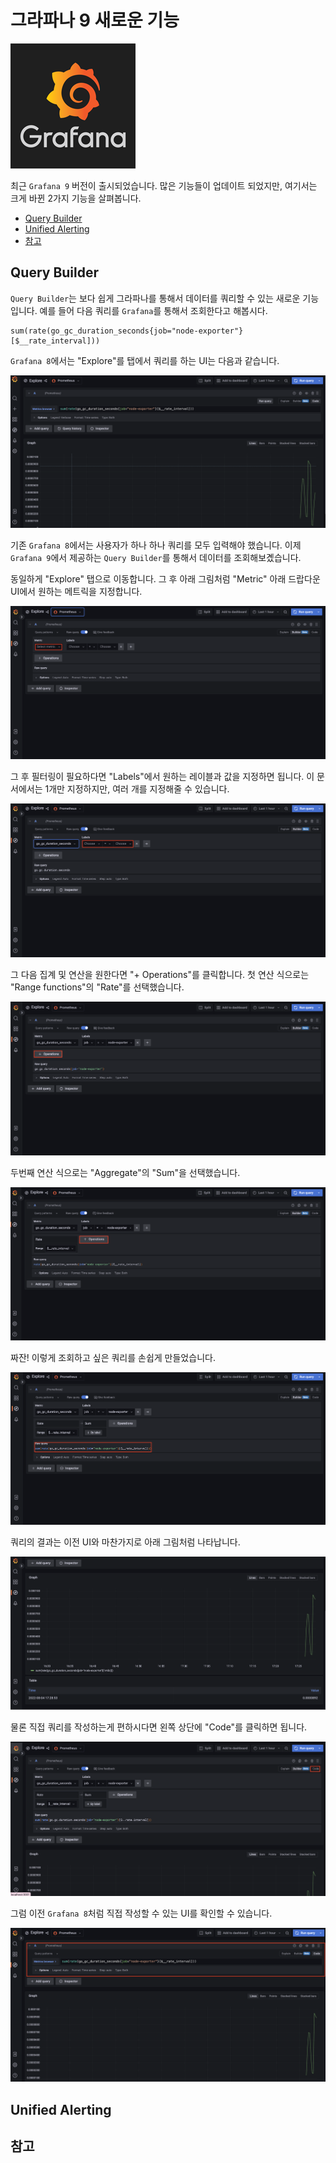 # 그라파나 9 새로운 기능

![logo](images/logo.png)

최근 `Grafana 9` 버전이 출시되었습니다. 많은 기능들이 업데이트 되었지만, 여기서는 크게 바뀐 2가지 기능을 살펴봅니다.

  - [Query Builder](#query-builder)
  - [Unified Alerting](#unified-alerting)
  - [참고](#참고)

## Query Builder

`Query Builder`는 보다 쉽게 그라파나를 통해서 데이터를 쿼리할 수 있는 새로운 기능입니다. 예를 들어 다음 쿼리를 `Grafana`를 통해서 조회한다고 해봅시다.

```
sum(rate(go_gc_duration_seconds{job="node-exporter"}[$__rate_interval]))
```

`Grafana 8`에서는 "Explore"를 탭에서 쿼리를 하는 UI는 다음과 같습니다.

![01_01](./images/01_01.png)

기존 `Grafana 8`에서는 사용자가 하나 하나 쿼리를 모두 입력해야 했습니다. 이제 `Grafana 9`에서 제공하는 `Query Builder`를 통해서 데이터를 조회해보곘습니다. 

동일하게 "Explore" 탭으로 이동합니다. 그 후 아래 그림처럼 "Metric" 아래 드랍다운 UI에서 원하는 메트릭을 지정합니다.

![01_02](./images/01_02.png)

그 후 필터링이 필요하다면 "Labels"에서 원하는 레이블과 값을 지정하면 됩니다. 이 문서에서는 1개만 지정하지만, 여러 개를 지정해줄 수 있습니다.

![01_03](./images/01_03.png)

그 다음 집계 및 연산을 원한다면 "+ Operations"를 클릭합니다. 첫 연산 식으로는 "Range functions"의 "Rate"를 선택했습니다. 

![01_04](./images/01_04.png)

두번째 연산 식으로는 "Aggregate"의 "Sum"을 선택했습니다. 

![01_05](./images/01_05.png)

짜잔! 이렇게 조회하고 싶은 쿼리를 손쉽게 만들었습니다.

![01_06](./images/01_06.png)

쿼리의 결과는 이전 UI와 마찬가지로 아래 그림처럼 나타납니다.

![01_07](./images/01_07.png)

물론 직접 쿼리를 작성하는게 편하시다면 왼쪽 상단에 "Code"를 클릭하면 됩니다.

![01_08](./images/01_08.png)

그럼 이전 `Grafana 8`처럼 직접 작성할 수 있는 UI를 확인할 수 있습니다.

![01_09](./images/01_09.png)

## Unified Alerting

## 참고